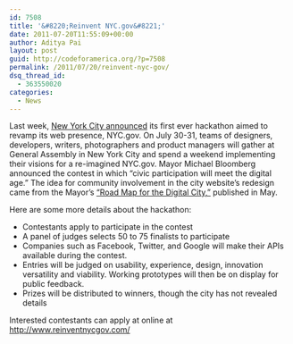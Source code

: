 ```yaml
---
id: 7508
title: '&#8220;Reinvent NYC.gov&#8221;'
date: 2011-07-20T11:55:09+00:00
author: Aditya Pai
layout: post
guid: http://codeforamerica.org/?p=7508
permalink: /2011/07/20/reinvent-nyc-gov/
dsq_thread_id:
  - 363550020
categories:
  - News
---
```

Last week, [New York City announced](http://www.govtech.com/wireless/Bloomberg-Web-Design-Ideas-NYCgov.html?elq=d02186c6bf7c49a9aec6d77ef230f0c9) its first ever hackathon aimed to revamp its web presence, NYC.gov. On July 30-31, teams of designers, developers, writers, photographers and product managers will gather at General Assembly in New York City and spend a weekend implementing their visions for a re-imagined NYC.gov. Mayor Michael Bloomberg announced the contest in which &#8220;civic participation will meet the digital age.&#8221; The idea for community involvement in the city website&#8217;s redesign came from the Mayor&#8217;s [“Road Map for the Digital City,”](https://docs.google.com/a/codeforamerica.org/viewer?url=http://www.nyc.gov/html/media/media/PDF/90dayreport.pdf) published in May.

Here are some more details about the hackathon:

  * Contestants apply to participate in the contest<img class="size-full wp-image-7515 alignright" title="nycgov" src="http://codeforamerica.org/wp-content/uploads/2011/07/nycgov.jpg" alt="" />
  * A panel of judges selects 50 to 75 finalists to participate
  * Companies such as Facebook, Twitter, and Google will make their APIs available during the contest.
  * Entries will be judged on usability, experience, design, innovation versatility and viability. Working prototypes will then be on display for public feedback.
  * Prizes will be distributed to winners, though the city has not revealed details

Interested contestants can apply at online at <http://www.reinventnycgov.com/>

<div>
  <span style="font-size: small;"><span class="Apple-style-span" style="line-height: 20px;"><a href="http://codeforamerica.org/wp-content/uploads/2011/07/reinventnyc.gov_.jpg"><br /> </a></span><span class="Apple-style-span" style="line-height: 20px;"><a href="http://codeforamerica.org/wp-content/uploads/2011/07/reinventnyc.gov_.jpg"><br /> </a></span><span class="Apple-style-span" style="line-height: 20px;"><br /> </span></span>
</div>